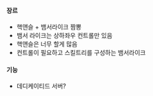 #### 장르
- 핵앤슬 + 뱀서라이크 짬뽕
- 뱀서 라이크는 상하좌우 컨트롤만 있음
- 핵앤슬은 너무 할게 많음
- 컨트롤이 필요하고 스킬트리를 구성하는 뱀서라이크
#### 기능
- 데디케이티드 서버?
